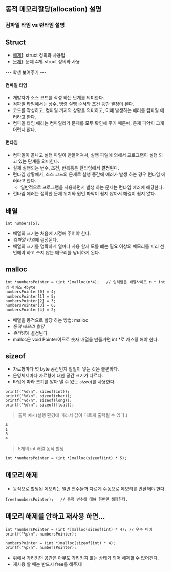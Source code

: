 ## 동적 메모리할당(allocation) 설명

### 컴파일 타임 vs 런타임 설명

## Struct
- [예제1](ex01/ex.c): struct 정의와 사용법
- [문제1](quiz01/README.md): 문제 4개. struct 정의와 사용

--- 학생 보여주기 ---
#### 컴파일 타임
* 개발자가 소스 코드를 작성 하는 단계를 의미한다. 
* 컴파일 타임에서는 상수, 명령 실행 순서와 조건 등만 결정이 된다. 
* 코드를 작성하고, 컴파일 까지의 상황을 의미하고, 이떄 발생하는 에러를 컴파일 에러라고 한다. 
* 컴파일 타임 에러는 컴파일러가 문제를 모두 확인해 주기 때문에, 문제 파악이 크게 어렵지 않다.

#### 런타임
* 컴파일이 끝나고 실행 파일이 만들어져서, 실행 파일에 의해서 프로그램이 실행 되고 있는 단계를 의미한다. 
* 실제 실행되는 변수, 조건, 반복등은 런타임에서 결정된다.
* 런타임 상황에서, 소스 코드의 문제로 실행 중간에 에러가 발생 하는 경우 런타임 에러라고 한다. 
  * 일반적으로 프로그램을 사용하면서 발생 하는 문제는 런타임 에러에 해당한다.
* 런타임 에러는 정확한 문제 위치와 원인 파악이 쉽지 않아서 해결이 쉽지 않다. 

## 배열
```
int numbers[5];
```
- 배열의 크기는 처음에 지정해 주어야 한다.
- *컴파일 타임*에 결정된다.
- 배열의 크기를 명확하게 얼마나 사용 할지 모를 떄는 필요 이상의 메모리를 미리 선언해야 하고 쓰지 않는 메모리를 낭비하게 된다.

## malloc
```
int *numbersPointer = (int *)malloc(n*4);   // 입력받은 배열사이즈 n * int의 사이즈 4byte
numbersPointer[0] = 4;
numbersPointer[1] = 5;
numbersPointer[2] = 3;
numbersPointer[3] = 6;
numbersPointer[4] = 2;
```
- 배열을 동적으로 할당 하는 방법: malloc
- *동적 메모리 할당*
- *런타임*에 결정된다.
- malloc은 void Pointer이므로 숫자 배열을 만들거면 int *로 캐스팅 해야 한다.

## sizeof
- 자료형마다 몇 byte 공간인지 일일이 넣는 것은 불편하다.
- 운영체제마다 자료형에 대한 공간 크기가 다르다.
- 타입에 따라 크기를 알아 낼 수 있는 *sizeof*를 사용한다.

```
printf("%d\n", sizeof(int));
printf("%d\n", sizeof(char));
printf("%d\n", sizeof(long));
printf("%d\n", sizeof(float));
```

> 출력 예시(실행 환경에 따라서 값이 다르게 출력될 수 있다.)
```
4
1
8
4
```

> 5개의 int 배열 동적 할당
```
int *numbersPointer = (int *)malloc(sizeof(int) * 5);
```

## 메모리 해제
- 동적으로 할당된 메모리는 일반 변수들과 다르게 수동으로 메모리를 반환해야 한다.
```
free(numbersPointer);   // 동적 변수에 대해 한번만 해제한다.
```

## 메모리 해제를 안하고 재사용 하면...
```
int *numbersPointer = (int *)malloc(sizeof(int) * 4); // 우주 미아
printf("%p\n", numbersPointer);
    
numbersPointer = (int *)malloc(sizeof(int) * 4);
printf("%p\n", numbersPointer);
```
- 위에서 가리키던 공간은 아무도 가리키지 않는 상태가 되어 해제할 수 없어진다.
- 재사용 할 때는 반드시 free를 해주자!
